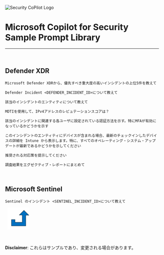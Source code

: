 ![Security CoPilot Logo](https://github.com/ninjyanaka/Copilot-For-Security/blob/main/Promptbook%20samples/ic_fluent_copilot_64_64%402x.png)
# Microsoft Copilot for Security Sample Prompt Library

***
&nbsp;
## Defender XDR 

 ```
Microsoft Defender XDRから、優先すべき重大度の高いインシデントの上位5件を教えて
 ```
 ```
Defender Incident <DEFENDER_INCIDENT_ID>について教えて
 ```
 ```
該当のインシデントのエンティティについて教えて
 ```
 ```
MDTIを使用して、IPv4アドレスのレピュテーションスコアは？
 ```
```
該当のインシデントに関連する各ユーザに設定されている認証方法を示す。特にMFAが有効になっているかどうかを示す
```
```
このインシデントのエンティティにデバイスが含まれる場合、最新のチェックインしたデバイスの詳細を Intune から表示します。特に、すべてのオペレーティング・システム・アップデートが最新であるかどうかを示してください
```
```
推奨される対応策を提示してください
```

```
調査結果をエグゼクティブ・レポートにまとめて
```

&nbsp;

## Microsoft Sentinel

 ```
Sentinel のインシデント <SENTINEL_INCIDENT_ID>について教えて
 ```



&nbsp;
[![alt text](../../Images/backtotop.svg)](#defender)

&nbsp;

**Disclaimer**: これらはサンプルであり、変更される場合があります。
